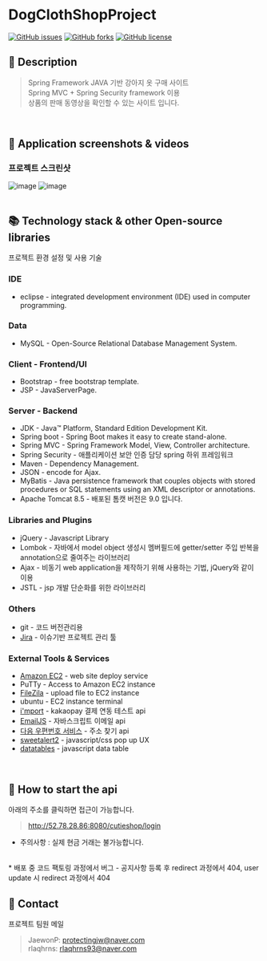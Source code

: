 # DogClothShopProject
[![GitHub issues](https://img.shields.io/github/issues/lee-bomi/CarShopProject)](https://github.com/lee-bomi/CarShopProject/issues)
[![GitHub forks](https://img.shields.io/github/forks/lee-bomi/CarShopProject)](https://github.com/lee-bomi/CarShopProject/network)
[![GitHub license](https://img.shields.io/github/license/lee-bomi/CarShopProject)](https://github.com/lee-bomi/CarShopProject)

## 🔖 Description
> Spring Framework JAVA 기반 강아지 옷 구매 사이트  
> Spring MVC + Spring Security framework 이용  
> 상품의 판매 동영상을 확인할 수 있는 사이트 입니다. 

<br/>

## 📇 Application screenshots & videos
### 프로젝트 스크린샷  
![image](https://user-images.githubusercontent.com/63588838/108897059-07cd6400-7659-11eb-8f7f-c5b6cf1e84c4.png)
![image](https://user-images.githubusercontent.com/63588838/108897558-9346f500-7659-11eb-816f-c314935d2320.png)
<br/>
<br/>

## 📚 Technology stack & other Open-source libraries
프로젝트 환경 설정 및 사용 기술

### IDE
* eclipse - integrated development environment (IDE) used in computer programming. 
### Data
* MySQL - Open-Source Relational Database Management System.
### Client - Frontend/UI
* Bootstrap - free bootstrap template.   
* JSP - JavaServerPage.
### Server - Backend
* JDK - Java™ Platform, Standard Edition Development Kit.
* Spring boot - Spring Boot makes it easy to create stand-alone.
* Spring MVC - Spring Framework Model, View, Controller architecture.
* Spring Security - 애플리케이션 보안 인증 담당 spring 하위 프레임워크
* Maven - Dependency Management.
* JSON - encode for Ajax.
* MyBatis - Java persistence framework that couples objects with stored procedures or SQL statements using an XML descriptor or annotations.
* Apache Tomcat 8.5 - 배포된 톰캣 버전은 9.0 입니다. 
### Libraries and Plugins
* jQuery - Javascript Library
* Lombok - 자바에서 model object 생성시 멤버필드에 getter/setter 주입 반복을 annotation으로 줄여주는 라이브러리  
* Ajax - 비동기 web application을 제작하기 위해 사용하는 기법, jQuery와 같이 이용
* JSTL - jsp 개발 단순화를 위한  라이브러리
### Others
* git - 코드 버전관리용
* [Jira](https://www.atlassian.com/ko/software/jira) - 이슈기반 프로젝트 관리 툴
### External Tools & Services
* [Amazon EC2](https://aws.amazon.com/ko/?nc2=h_lg) - web site deploy service
* PuTTy - Access to Amazon EC2 instance 
* [FileZila](https://filezilla-project.org/) - upload file to EC2 instance
* ubuntu - EC2 instance terminal 
* [i'mport](https://www.iamport.kr/) - kakaopay 결제 연동 테스트 api 
* [EmailJS](https://www.emailjs.com/?src=email-footer) - 자바스크립트 이메일 api
* [다음 우편번호 서비스](https://postcode.map.daum.net/guide) - 주소 찾기 api 
* [sweetalert2](https://sweetalert2.github.io/) - javascript/css pop up UX
* [datatables](https://cdn.datatables.net/) - javascript data table 
<br/>

## 📌 How to start the api
아래의 주소를 클릭하면 접근이 가능합니다. 


> <http://52.78.28.86:8080/cutieshop/login>
* 주의사항 : 실제 현금 거래는 불가능합니다.  
<br/> 
* 배포 중 코드 팩토링 과정에서 버그 - 공지사항 등록 후 redirect 과정에서 404, user update 시 redirect 과정에서 404

## 📧 Contact
프로젝트 팀원 메일  
> JaewonP: <protectingjw@naver.com>    
rlaqhrns: <rlaqhrns93@naver.com>  
